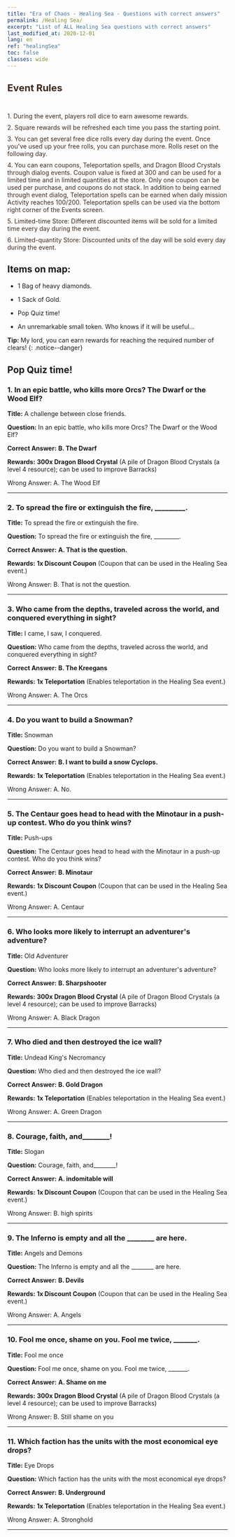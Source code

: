 ```yaml
---
title: "Era of Chaos - Healing Sea - Questions with correct answers"
permalink: /Healing Sea/
excerpt: "List of ALL Healing Sea questions with correct answers"
last_modified_at: 2020-12-01
lang: en
ref: "healingSea"
toc: false
classes: wide
---
```


## <span style="color: #3c2a1e;font-size:22px">Event Rules</span><br/><span style="color: #ffffff;font-size:6px"> </span><br/>
   <span style="color: #3c2a1e">1. During the event, players roll dice to earn awesome rewards.</span><br/><span style="color: #ffffff;font-size:6px">　</span><br/>
   <span style="color: #3c2a1e">2. Square rewards will be refreshed each time you pass the starting point.</span><br/><span style="color: #ffffff;font-size:6px">　</span><br/>
   <span style="color: #3c2a1e">3. You can get several free dice rolls every day during the event. Once you've used up your free rolls, you can purchase more. Rolls reset on the following day.</span><br/><span style="color: #ffffff;font-size:6px">　</span><br/>
   <span style="color: #3c2a1e">4. You can earn coupons, Teleportation spells, and Dragon Blood Crystals through dialog events. Coupon value is fixed at 300 and can be used for a limited time and in limited quantities at the store. Only one coupon can be used per purchase, and coupons do not stack. In addition to being earned through event dialog, Teleportation spells can be earned when daily mission Activity reaches 100/200. Teleportation spells can be used via the bottom right corner of the Events screen.</span><br/><span style="color: #ffffff;font-size:6px">　</span><br/>
   <span style="color: #3c2a1e">5. Limited-time Store: Different discounted items will be sold for a limited time every day during the event.</span><br/><span style="color: #ffffff;font-size:6px">　</span><br/>
   <span style="color: #3c2a1e">6. Limited-quantity Store: Discounted units of the day will be sold every day during the event.</span><br/>
## Items on map: 

  -  1 Bag of heavy diamonds. 

  -  1 Sack of Gold. 

  -  Pop Quiz time! 

  -  An unremarkable small token. Who knows if it will be useful... 

**Tip:** My lord, you can earn rewards for reaching the required number of clears!
{: .notice--danger}

## Pop Quiz time! 

### 1. In an epic battle, who kills more Orcs? The Dwarf or the Wood Elf? 

   **Title:**  A challenge between close friends.

   **Question:** In an epic battle, who kills more Orcs? The Dwarf or the Wood Elf?

   **Correct Answer:** **B. The Dwarf** 

   **Rewards:**  **300x Dragon Blood Crystal** (A pile of Dragon Blood Crystals (a level 4 resource); can be used to improve Barracks)

   Wrong Answer: A. The Wood Elf

---

### 2. To spread the fire or extinguish the fire, _________. 

   **Title:**  To spread the fire or extinguish the fire.

   **Question:** To spread the fire or extinguish the fire, _________.

   **Correct Answer:** **A. That is the question.** 

   **Rewards:**  **1x Discount Coupon** (Coupon that can be used in the Healing Sea event.)

   Wrong Answer: B. That is not the question.

---

### 3. Who came from the depths, traveled across the world, and conquered everything in sight? 

   **Title:**  I came, I saw, I conquered.

   **Question:** Who came from the depths, traveled across the world, and conquered everything in sight?

   **Correct Answer:** **B. The Kreegans** 

   **Rewards:**  **1x Teleportation** (Enables teleportation in the Healing Sea event.)

   Wrong Answer: A. The Orcs

---

### 4. Do you want to build a Snowman? 

   **Title:**  Snowman

   **Question:** Do you want to build a Snowman?

   **Correct Answer:** **B. I want to build a snow Cyclops.** 

   **Rewards:**  **1x Teleportation** (Enables teleportation in the Healing Sea event.)

   Wrong Answer: A. No.

---

### 5. The Centaur goes head to head with the Minotaur in a push-up contest. Who do you think wins? 

   **Title:**  Push-ups

   **Question:** The Centaur goes head to head with the Minotaur in a push-up contest. Who do you think wins?

   **Correct Answer:** **B. Minotaur** 

   **Rewards:**  **1x Discount Coupon** (Coupon that can be used in the Healing Sea event.)

   Wrong Answer: A. Centaur

---

### 6. Who looks more likely to interrupt an adventurer's adventure? 

   **Title:**  Old Adventurer

   **Question:** Who looks more likely to interrupt an adventurer's adventure?

   **Correct Answer:** **B. Sharpshooter** 

   **Rewards:**  **300x Dragon Blood Crystal** (A pile of Dragon Blood Crystals (a level 4 resource); can be used to improve Barracks)

   Wrong Answer: A. Black Dragon

---

### 7. Who died and then destroyed the ice wall? 

   **Title:**  Undead King's Necromancy

   **Question:** Who died and then destroyed the ice wall?

   **Correct Answer:** **B. Gold Dragon** 

   **Rewards:**  **1x Teleportation** (Enables teleportation in the Healing Sea event.)

   Wrong Answer: A. Green Dragon

---

### 8. Courage, faith, and________! 

   **Title:**  Slogan

   **Question:** Courage, faith, and________!

   **Correct Answer:** **A. indomitable will** 

   **Rewards:**  **1x Discount Coupon** (Coupon that can be used in the Healing Sea event.)

   Wrong Answer: B. high spirits

---

### 9. The Inferno is empty and all the ________ are here. 

   **Title:**  Angels and Demons

   **Question:** The Inferno is empty and all the ________ are here.

   **Correct Answer:** **B. Devils** 

   **Rewards:**  **1x Discount Coupon** (Coupon that can be used in the Healing Sea event.)

   Wrong Answer: A. Angels

---

### 10. Fool me once, shame on you. Fool me twice, _______. 

   **Title:**  Fool me once

   **Question:** Fool me once, shame on you. Fool me twice, _______.

   **Correct Answer:** **A. Shame on me** 

   **Rewards:**  **300x Dragon Blood Crystal** (A pile of Dragon Blood Crystals (a level 4 resource); can be used to improve Barracks)

   Wrong Answer: B. Still shame on you

---

### 11. Which faction has the units with the most economical eye drops? 

   **Title:**  Eye Drops

   **Question:** Which faction has the units with the most economical eye drops?

   **Correct Answer:** **B. Underground** 

   **Rewards:**  **1x Teleportation** (Enables teleportation in the Healing Sea event.)

   Wrong Answer: A. Stronghold

---

